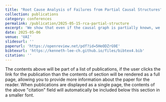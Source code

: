 ```yaml
---
title: "Root Cause Analysis of Failures from Partial Causal Structures"
collection: publications
category: conferences
permalink: /publication/2025-05-15-rca-partial-structure
excerpt: 'We show that even if the causal graph is partially known, we can identify the root-causes with a linear number of invariance tests. This is the first known result on incorporating a partial causal structure for root cause analysis.'
date: 2025-05-06
venue: 'UAI'
slidesurl: ''
paperurl: 'https://openreview.net/pdf?id=5HeODZrG9E'
bibtexurl: 'https://kenneth-lee-ch.github.io/files/bibtex4.bib'
citation: ''
---
```

The contents above will be part of a list of publications, if the user clicks the link for the publication than the contents of section will be rendered as a full page, allowing you to provide more information about the paper for the reader. When publications are displayed as a single page, the contents of the above "citation" field will automatically be included below this section in a smaller font.
